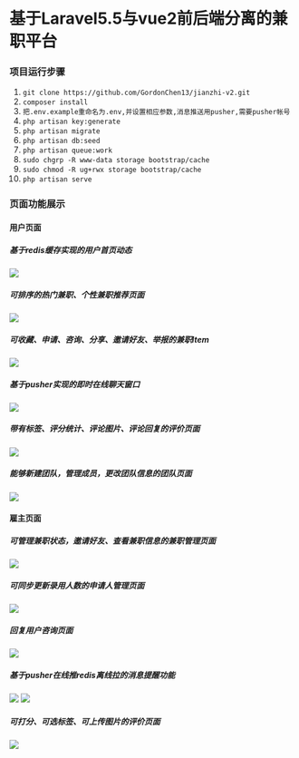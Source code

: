 # 基于Laravel5.5与vue2前后端分离的兼职平台

### 项目运行步骤

1. `git clone https://github.com/GordonChen13/jianzhi-v2.git`
2. `composer install`
3. `把.env.example重命名为.env,并设置相应参数,消息推送用pusher,需要pusher帐号`
4. `php artisan key:generate`
5. `php artisan migrate`
6. `php artisan db:seed`
7. `php artisan queue:work`
8. `sudo chgrp -R www-data storage bootstrap/cache`
9. `sudo chmod -R ug+rwx storage bootstrap/cache`
10. `php artisan serve`

### 页面功能展示

#### 用户页面

##### 基于redis缓存实现的用户首页动态
![](http://owbbycifk.bkt.clouddn.com/image/gif/userHome.png?imageView2/2/w/888)

##### 可排序的热门兼职、个性兼职推荐页面
![](http://owbbycifk.bkt.clouddn.com/image/gif/userHot.png?imageView2/2/w/888)

##### 可收藏、申请、咨询、分享、邀请好友、举报的兼职Item
![](http://owbbycifk.bkt.clouddn.com/image/gif/workItem.gif)

##### 基于pusher实现的即时在线聊天窗口
![](http://owbbycifk.bkt.clouddn.com/image/gif/userChat.gif)

##### 带有标签、评分统计、评论图片、评论回复的评价页面
![](http://owbbycifk.bkt.clouddn.com/image/gif/userReviewMini.gif)

##### 能够新建团队，管理成员，更改团队信息的团队页面
![](http://owbbycifk.bkt.clouddn.com/image/gif/userTeamMini(1).gif)

 #### 雇主页面
 
 ##### 可管理兼职状态，邀请好友、查看兼职信息的兼职管理页面
 ![](http://owbbycifk.bkt.clouddn.com/image/gif/employerWorks.gif?imageView2/2/w/888)
 
 ##### 可同步更新录用人数的申请人管理页面
 ![](http://owbbycifk.bkt.clouddn.com/image/gif/employerManage.gif?imageView2/2/w/888)
 
 ##### 回复用户咨询页面
![](http://owbbycifk.bkt.clouddn.com/image/gif/employerAnswer.gif?imageView2/2/w/888)

 ##### 基于pusher在线推redis离线拉的消息提醒功能
![](http://owbbycifk.bkt.clouddn.com/image/gif/employerNotifications.gif?imageView2/2/w/888)
![](http://owbbycifk.bkt.clouddn.com/image/gif/employerNotifications2.gif?imageView2/2/w/888)
 
 
 ##### 可打分、可选标签、可上传图片的评价页面
 ![](http://owbbycifk.bkt.clouddn.com/image/gif/employerReviewMini.gif)
 

